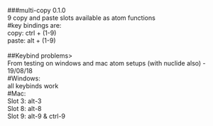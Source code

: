 ###multi-copy 0.1.0<br>
  9 copy and paste slots available as atom functions<br>
#key bindings are:<br>
  copy: ctrl + (1-9)<br>
  paste: alt + (1-9)<br>
<br>
##Keybind problems><br>
  From testing on windows and mac atom setups (with nuclide also) - 19/08/18<br>
  #Windows:<br>
   all keybinds work<br>
  #Mac:<br>
    Slot 3: alt-3<br>
    Slot 8: alt-8<br>
    Slot 9: alt-9  &  ctrl-9<br>
